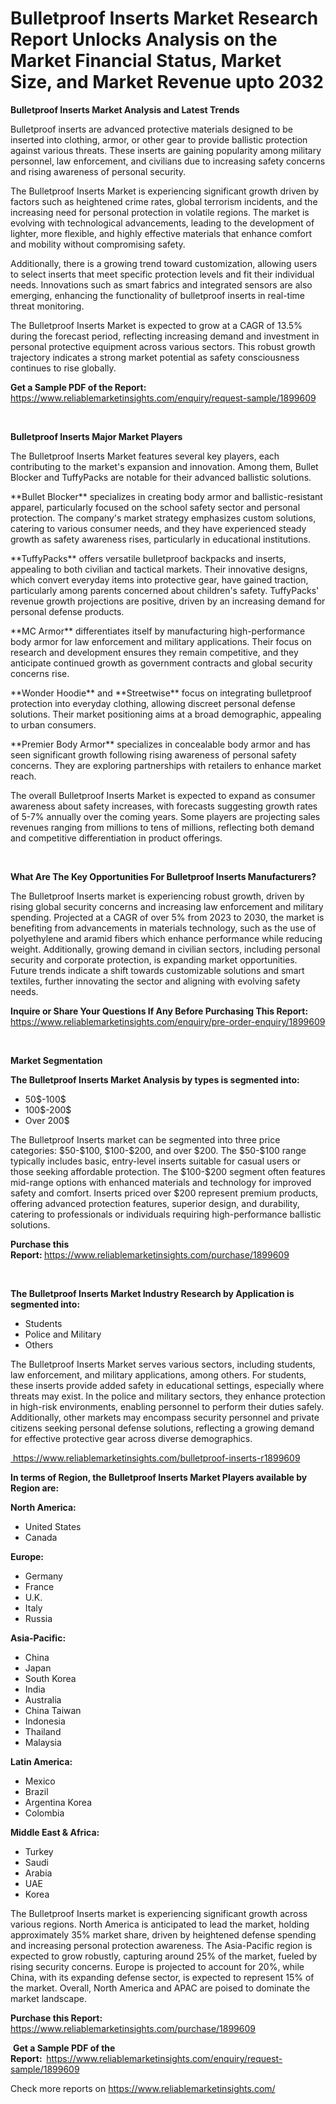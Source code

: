 <p><h1>Bulletproof Inserts Market Research Report Unlocks Analysis on the Market Financial Status, Market Size, and Market Revenue upto 2032</h1></p><p><strong>Bulletproof Inserts Market Analysis and Latest Trends</strong></p>
<p><p>Bulletproof inserts are advanced protective materials designed to be inserted into clothing, armor, or other gear to provide ballistic protection against various threats. These inserts are gaining popularity among military personnel, law enforcement, and civilians due to increasing safety concerns and rising awareness of personal security.</p><p>The Bulletproof Inserts Market is experiencing significant growth driven by factors such as heightened crime rates, global terrorism incidents, and the increasing need for personal protection in volatile regions. The market is evolving with technological advancements, leading to the development of lighter, more flexible, and highly effective materials that enhance comfort and mobility without compromising safety.</p><p>Additionally, there is a growing trend toward customization, allowing users to select inserts that meet specific protection levels and fit their individual needs. Innovations such as smart fabrics and integrated sensors are also emerging, enhancing the functionality of bulletproof inserts in real-time threat monitoring.</p><p>The Bulletproof Inserts Market is expected to grow at a CAGR of 13.5% during the forecast period, reflecting increasing demand and investment in personal protective equipment across various sectors. This robust growth trajectory indicates a strong market potential as safety consciousness continues to rise globally.</p></p>
<p><strong>Get a Sample PDF of the Report:&nbsp;</strong> <a href="https://www.reliablemarketinsights.com/enquiry/request-sample/1899609?utm_campaign=2281&utm_medium=2&utm_source=Github&utm_content=ia&utm_term=09022025&utm_id=bulletproof-inserts">https://www.reliablemarketinsights.com/enquiry/request-sample/1899609</a></p>
<p>&nbsp;</p>
<p><strong>Bulletproof Inserts Major Market Players</strong></p>
<p><p>The Bulletproof Inserts Market features several key players, each contributing to the market's expansion and innovation. Among them, Bullet Blocker and TuffyPacks are notable for their advanced ballistic solutions. </p><p>**Bullet Blocker** specializes in creating body armor and ballistic-resistant apparel, particularly focused on the school safety sector and personal protection. The company's market strategy emphasizes custom solutions, catering to various consumer needs, and they have experienced steady growth as safety awareness rises, particularly in educational institutions.</p><p>**TuffyPacks** offers versatile bulletproof backpacks and inserts, appealing to both civilian and tactical markets. Their innovative designs, which convert everyday items into protective gear, have gained traction, particularly among parents concerned about children's safety. TuffyPacks' revenue growth projections are positive, driven by an increasing demand for personal defense products.</p><p>**MC Armor** differentiates itself by manufacturing high-performance body armor for law enforcement and military applications. Their focus on research and development ensures they remain competitive, and they anticipate continued growth as government contracts and global security concerns rise.</p><p>**Wonder Hoodie** and **Streetwise** focus on integrating bulletproof protection into everyday clothing, allowing discreet personal defense solutions. Their market positioning aims at a broad demographic, appealing to urban consumers.</p><p>**Premier Body Armor** specializes in concealable body armor and has seen significant growth following rising awareness of personal safety concerns. They are exploring partnerships with retailers to enhance market reach.</p><p>The overall Bulletproof Inserts Market is expected to expand as consumer awareness about safety increases, with forecasts suggesting growth rates of 5-7% annually over the coming years. Some players are projecting sales revenues ranging from millions to tens of millions, reflecting both demand and competitive differentiation in product offerings.</p></p>
<p>&nbsp;</p>
<p><strong>What Are The Key Opportunities For Bulletproof Inserts Manufacturers?</strong></p>
<p><p>The Bulletproof Inserts market is experiencing robust growth, driven by rising global security concerns and increasing law enforcement and military spending. Projected at a CAGR of over 5% from 2023 to 2030, the market is benefiting from advancements in materials technology, such as the use of polyethylene and aramid fibers which enhance performance while reducing weight. Additionally, growing demand in civilian sectors, including personal security and corporate protection, is expanding market opportunities. Future trends indicate a shift towards customizable solutions and smart textiles, further innovating the sector and aligning with evolving safety needs.</p></p>
<p><strong>Inquire or Share Your Questions If Any Before Purchasing This Report:</strong> <a href="https://www.reliablemarketinsights.com/enquiry/pre-order-enquiry/1899609?utm_campaign=2281&utm_medium=2&utm_source=Github&utm_content=ia&utm_term=09022025&utm_id=bulletproof-inserts">https://www.reliablemarketinsights.com/enquiry/pre-order-enquiry/1899609</a></p>
<p>&nbsp;</p>
<p><strong>Market Segmentation</strong></p>
<p><strong>The Bulletproof Inserts Market Analysis by types is segmented into:</strong></p>
<p><ul><li>50$-100$</li><li>100$-200$</li><li>Over 200$</li></ul></p>
<p><p>The Bulletproof Inserts market can be segmented into three price categories: $50-$100, $100-$200, and over $200. The $50-$100 range typically includes basic, entry-level inserts suitable for casual users or those seeking affordable protection. The $100-$200 segment often features mid-range options with enhanced materials and technology for improved safety and comfort. Inserts priced over $200 represent premium products, offering advanced protection features, superior design, and durability, catering to professionals or individuals requiring high-performance ballistic solutions.</p></p>
<p><strong>Purchase this Report:&nbsp;</strong><a href="https://www.reliablemarketinsights.com/purchase/1899609?utm_campaign=2281&utm_medium=2&utm_source=Github&utm_content=ia&utm_term=09022025&utm_id=bulletproof-inserts">https://www.reliablemarketinsights.com/purchase/1899609</a></p>
<p>&nbsp;</p>
<p><strong>The Bulletproof Inserts Market Industry Research by Application is segmented into:</strong></p>
<p><ul><li>Students</li><li>Police and Military</li><li>Others</li></ul></p>
<p><p>The Bulletproof Inserts Market serves various sectors, including students, law enforcement, and military applications, among others. For students, these inserts provide added safety in educational settings, especially where threats may exist. In the police and military sectors, they enhance protection in high-risk environments, enabling personnel to perform their duties safely. Additionally, other markets may encompass security personnel and private citizens seeking personal defense solutions, reflecting a growing demand for effective protective gear across diverse demographics.</p></p>
<p><a href="https://www.reliablemarketinsights.com/bulletproof-inserts-r1899609?utm_campaign=2281&utm_medium=2&utm_source=Github&utm_content=ia&utm_term=09022025&utm_id=bulletproof-inserts">&nbsp;https://www.reliablemarketinsights.com/bulletproof-inserts-r1899609</a></p>
<p><strong>In terms of Region, the Bulletproof Inserts Market Players available by Region are:</strong></p>
<p>
    <p> <strong> North America: </strong>
        <ul>
            <li>United States</li>
            <li>Canada</li>
        </ul>
        </p> 
    <p> <strong> Europe: </strong>
        <ul>
            <li>Germany</li>
            <li>France</li>
            <li>U.K.</li>
            <li>Italy</li>
            <li>Russia</li>
        </ul>
        </p> 
    <p> <strong> Asia-Pacific: </strong>
        <ul>
            <li>China</li>
            <li>Japan</li>
            <li>South Korea</li>
            <li>India</li>
            <li>Australia</li>
            <li>China Taiwan</li>
            <li>Indonesia</li>
            <li>Thailand</li>
            <li>Malaysia</li>
        </ul>
        </p> 
    <p> <strong> Latin America: </strong>
        <ul>
            <li>Mexico</li>
            <li>Brazil</li>
            <li>Argentina Korea</li>
            <li>Colombia</li>
        </ul>
        </p> 
    <p> <strong> Middle East & Africa: </strong>
        <ul>
            <li>Turkey</li>
            <li>Saudi</li>
            <li>Arabia</li>
            <li>UAE</li>
            <li>Korea</li>
        </ul>
    </p>
    </p>
<p><p>The Bulletproof Inserts market is experiencing significant growth across various regions. North America is anticipated to lead the market, holding approximately 35% market share, driven by heightened defense spending and increasing personal protection awareness. The Asia-Pacific region is expected to grow robustly, capturing around 25% of the market, fueled by rising security concerns. Europe is projected to account for 20%, while China, with its expanding defense sector, is expected to represent 15% of the market. Overall, North America and APAC are poised to dominate the market landscape.</p></p>
<p><strong>Purchase this Report: </strong><a href="https://www.reliablemarketinsights.com/purchase/1899609?utm_campaign=2281&utm_medium=2&utm_source=Github&utm_content=ia&utm_term=09022025&utm_id=bulletproof-inserts">https://www.reliablemarketinsights.com/purchase/1899609</a></p>
<p>&nbsp;<strong>Get a Sample PDF of the Report:&nbsp;&nbsp;</strong><a href="https://www.reliablemarketinsights.com/enquiry/request-sample/1899609?utm_campaign=2281&utm_medium=2&utm_source=Github&utm_content=ia&utm_term=09022025&utm_id=bulletproof-inserts">https://www.reliablemarketinsights.com/enquiry/request-sample/1899609</a></p>
<p><strong></strong></p>
<p>Check more reports on <a href="https://www.reliablemarketinsights.com/?utm_campaign=2281&utm_medium=2&utm_source=Github&utm_content=ia&utm_term=09022025&utm_id=bulletproof-inserts">https://www.reliablemarketinsights.com/</a></p>